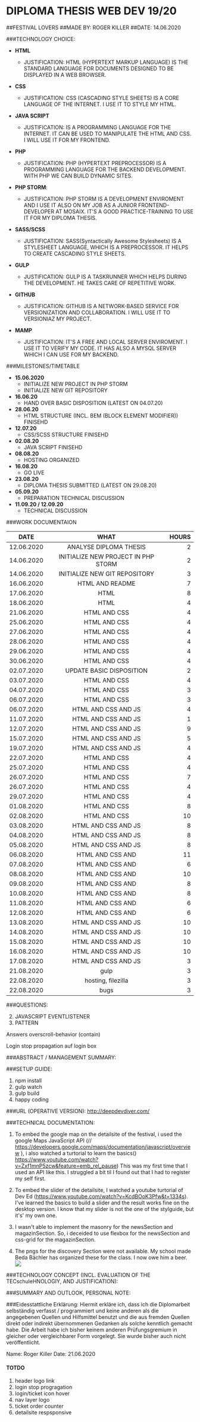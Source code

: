 DIPLOMA THESIS WEB DEV 19/20
============================

##FESTIVAL LOVERS
##MADE BY: ROGER KILLER
##DATE: 14.06.2020

###TECHNOLOGY CHOICE:

- **HTML**
  - JUSTIFICATION: HTML (HYPERTEXT MARKUP LANGUAGE) IS THE STANDARD LANGUAGE FOR DOCUMENTS
                   DESIGNED TO BE DISPLAYED IN A WEB BROWSER.
                   
- **CSS**
  - JUSTIFICATION: CSS (CASCADING STYLE SHEETS) IS A CORE LANGUAGE OF THE INTERNET.
                   I USE IT TO STYLE MY HTML.
                   
- **JAVA SCRIPT**
  - JUSTIFICATION: IS A PROGRAMMING LANGUAGE FOR THE INTERNET. IT CAN BE USED TO MANIPULATE THE HTML AND CSS.
                   I WILL USE IT FOR MY FRONTEND.
                   
- **PHP**
  - JUSTIFICATION: PHP (HYPERTEXT PREPROCESSOR) IS A PROGRAMMING LANGUAGE FOR THE BACKEND DEVELOPMENT. WITH PHP
                   WE CAN BUILD DYNAMIC SITES.
                   
- **PHP STORM**:
  - JUSTIFICATION: PHP STORM IS A DEVELOPMENT ENVIROMENT AND I USE IT 
                   ALSO ON MY JOB AS A JUNIOR FRONTEND-DEVELOPER AT MOSAIX.
                   IT'S A GOOD PRACTICE-TRAINING TO USE IT FOR MY DIPLOMA THESIS.

- **SASS/SCSS**
  - JUSTIFICATION: SASS(Syntactically Awesome Stylesheets) IS A STYLESHEET LANGUAGE, WHICH IS A
                   PREPROCESSOR. IT HELPS TO CREATE CASCADING STYLE SHEETS. 

- **GULP**
  - JUSTIFICATION: GULP IS A TASKRUNNER WHICH HELPS DURING THE DEVELOPMENT.
                   HE TAKES CARE OF REPETITIVE WORK.

- **GITHUB**
  - JUSTIFICATION: GITHUB IS A NETWORK-BASED SERVICE FOR VERSIONIZATION AND COLLABORATION.
                   I WILL USE IT TO VERSIONIAZ MY PROJECT.
  
- **MAMP**
   - JUSTIFICATION: IT'S A FREE AND LOCAL SERVER ENVIROMENT. I USE IT TO VERIFY MY CODE. IT HAS ALSO A MYSQL SERVER 
                    WHICH I CAN USE FOR MY BACKEND.

###MILESTONES/TIMETABLE

- **15.06.2020**
  - INITIALIZE NEW PROJECT IN PHP STORM
  - INITIALIZE NEW GIT REPOSITORY
- **16.06.20**
  - HAND OVER BASIC DISPOSITION (LATEST ON 04.07.20)
- **28.06.20**
  - HTML STRUCTURE (INCL. BEM (BLOCK ELEMENT MODIFIER)) FINISEHD
- **12.07.20**
  - CSS/SCSS STRUCTURE FINISEHD
- **02.08.20**
  - JAVA SCRIPT FINISEHD
- **08.08.20**
  - HOSTING ORGANIZED
- **16.08.20**
  - GO LIVE
- **23.08.20**
  - DIPLOMA THESIS SUBMITTED (LATEST ON 29.08.20)
- **05.09.20**
  - PREPARATION TECHNICAL DISCUSSION
- **11.09.20 / 12.09.20**
  - TECHNICAL DISCUSSION
  
  
###WORK DOCUMENTAION

| DATE      |      WHAT                     |                      HOURS |
|----------|:------------------:|---------------------------------------:|
| 12.06.2020 | ANALYSE DIPLOMA THESIS                           |      2 |
| 14.06.2020 | INITIALIZE NEW PROJECT IN PHP STORM              |      2 |
| 14.06.2020 | INITIALIZE NEW GIT REPOSITORY                    |      3 |
| 16.06.2020 | HTML AND README                                  |      7 |
| 17.06.2020 | HTML                                             |      8 |
| 18.06.2020 | HTML                                             |      4 |
| 21.06.2020 | HTML AND CSS                                     |      4 |
| 25.06.2020 | HTML AND CSS                                     |      4 |
| 27.06.2020 | HTML AND CSS                                     |      4 |
| 28.06.2020 | HTML AND CSS                                     |      4 |
| 29.06.2020 | HTML AND CSS                                     |      4 |
| 30.06.2020 | HTML AND CSS                                     |      4 |
| 02.07.2020 | UPDATE BASIC DISPOSITION                         |      2 |
| 03.07.2020 | HTML AND CSS                                     |      4 |
| 04.07.2020 | HTML AND CSS                                     |      3 |
| 06.07.2020 | HTML AND CSS                                     |      3 |
| 06.07.2020 | HTML AND CSS AND JS                              |      4 |
| 11.07.2020 | HTML AND CSS AND JS                              |      1 |
| 12.07.2020 | HTML AND CSS AND JS                              |      9 |
| 15.07.2020 | HTML AND CSS AND JS                              |      5 |
| 19.07.2020 | HTML AND CSS AND JS                              |      4 |
| 22.07.2020 | HTML AND CSS                                     |      4 |
| 25.07.2020 | HTML AND CSS                                     |      4 |
| 26.07.2020 | HTML AND CSS                                     |      7 |
| 26.07.2020 | HTML AND CSS                                     |      4 |
| 29.07.2020 | HTML AND CSS                                     |      4 |
| 01.08.2020 | HTML AND CSS                                     |      8 |
| 02.08.2020 | HTML AND CSS                                     |      10 |
| 03.08.2020 | HTML AND CSS AND JS                              |      8 |
| 04.08.2020 | HTML AND CSS AND JS                              |      8 |
| 05.08.2020 | HTML AND CSS AND JS                              |      8 |
| 06.08.2020 | HTML AND CSS AND                                 |      11 |
| 07.08.2020 | HTML AND CSS AND                                 |      6 |
| 08.08.2020 | HTML AND CSS AND                                 |      10 |
| 09.08.2020 | HTML AND CSS AND                                 |      8 |
| 10.08.2020 | HTML AND CSS AND                                 |      8 |
| 11.08.2020 | HTML AND CSS AND                                 |      6 |
| 12.08.2020 | HTML AND CSS AND                                 |      6 |
| 13.08.2020 | HTML AND CSS AND JS                              |      10 |
| 14.08.2020 | HTML AND CSS AND JS                              |      10 |
| 15.08.2020 | HTML AND CSS AND JS                              |      10 |
| 16.08.2020 | HTML AND CSS AND JS                              |      10 |
| 17.08.2020 | HTML AND CSS AND JS                              |       3 |
| 21.08.2020 | gulp                                             |       3 |
| 22.08.2020 | hosting, filezilla                               |       3 |
| 22.08.2020 | bugs                                             |       3 |



###QUESTIONS:

2. JAVASCRIPT EVENTLISTENER
3. PATTERN

Answers overscroll-behavior (contain)  

Login
stop propagation auf login box
  
###ABSTRACT / MANAGEMENT SUMMARY:



###SETUP GUIDE:
1. npm install
2. gulp watch
3. gulp build
4. happy coding 

###URL (OPERATIVE VERSION):
http://deepdevdiver.com/

###TECHNICAL DOCUMENTATION:
1. To embed the google map on the detailsite of the festival, i used
the google Maps JavaScript API (// https://developers.google.com/maps/documentation/javascript/overview
), i also watched a turtorial to learn the basics()
 https://www.youtube.com/watch?v=Zxf1mnP5zcw&feature=emb_rel_pause) This was my first time that I used an API like this.
I struggled a bit til I found out that I had to register my self first.

2. To embed the slider of the detailsite, I watched a youtube turtorial
of Dev Ed (https://www.youtube.com/watch?v=KcdBOoK3Pfw&t=1334s). I've learned the basics to build a slider
and the result works fine on the desktop version. I know that my slider is not the one of the
stylguide, but it's' my own one.

3. I wasn't able to implement the masonry for the newsSection and magazinSection.
So, i deceided to use flexbox for the newsSection and css-grid for the magazinSection.

4. The pngs for the discovery Section were not available.
My school made Beda Bächler has organized these for the class. I now owe him a beer.
![](https://media.giphy.com/media/zXubYhkWFc9uE/giphy.gif)



###TECHNOLOGY CONCEPT (INCL. EVALUATION OF THE TECschuleHNOLOGIY, AND JUSTIFICATION):

###SUMMARY AND OUTLOOK, PERSONAL NOTE:


###Eidesstattliche Erklärung:
Hiermit erkläre ich, dass ich die Diplomarbeit selbständig verfasst / programmiert und
keine anderen als die angegebenen Quellen und Hilfsmittel benutzt und die aus
fremden Quellen direkt oder indirekt übernommenen Gedanken als solche kenntlich
gemacht habe. Die Arbeit habe ich bisher keinem anderen Prüfungsgremium in gleicher
oder vergleichbarer Form vorgelegt. Sie wurde bisher auch nicht veröffentlicht.


Name: Roger Killer
Date: 21.06.2020

#### TOTDO
1. header logo link
4. login stop progragation
5. login/ticket icon hover
7. nav layer logo 
10. ticket order counter
11. detailsite respsponsive


    
    
 


 
  
  
 
